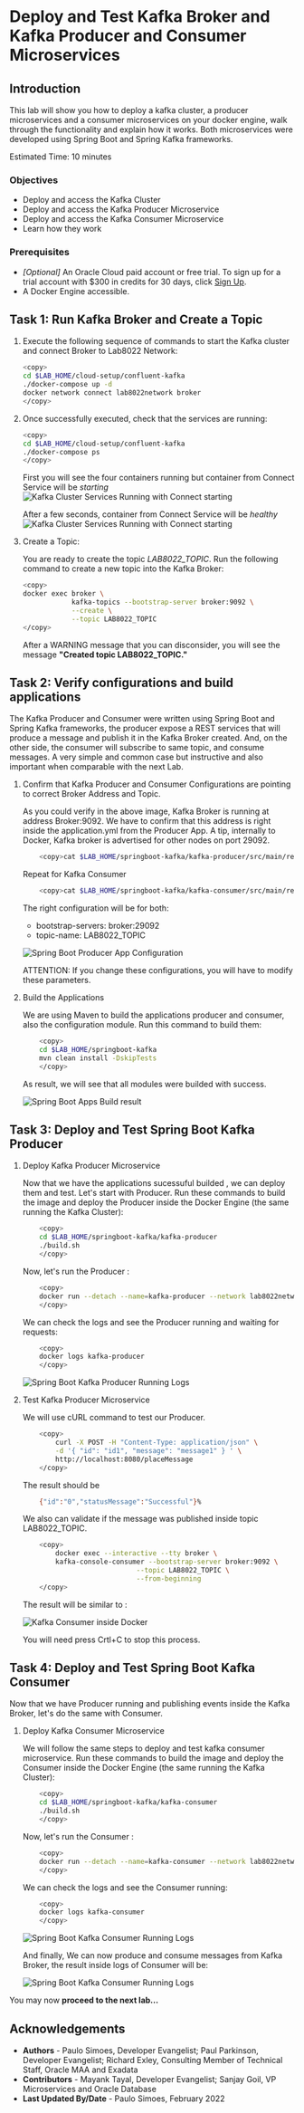 # Deploy and Test Kafka Broker and Kafka Producer and Consumer Microservices

## Introduction

This lab will show you how to deploy a kafka cluster, a producer microservices and a consumer microservices on your docker engine, walk through the functionality and explain how it works. Both microservices were developed using Spring Boot and Spring Kafka frameworks.

Estimated Time: 10 minutes

### Objectives

- Deploy and access the Kafka Cluster
- Deploy and access the Kafka Producer Microservice
- Deploy and access the Kafka Consumer Microservice
- Learn how they work

### Prerequisites

- *[Optional]* An Oracle Cloud paid account or free trial. To sign up for a trial account with $300 in credits for 30 days, click [Sign Up](http://oracle.com/cloud/free).
- A Docker Engine accessible.

## Task 1: Run Kafka Broker and Create a Topic

1. Execute the following sequence of commands to start the Kafka cluster and connect Broker to Lab8022 Network:

    ```bash
    <copy>
    cd $LAB_HOME/cloud-setup/confluent-kafka
    ./docker-compose up -d
    docker network connect lab8022network broker
    </copy>
    ```

2. Once successfully executed, check that the services are running:

    ```bash
    <copy>
    cd $LAB_HOME/cloud-setup/confluent-kafka
    ./docker-compose ps
    </copy>
    ```

    First you will see the four containers running but container from Connect Service will be *starting*
   ![Kafka Cluster Services Running with Connect starting](images/kafka-plaform-containers-status-starting.png)

    After a few seconds, container from Connect Service will be *healthy*
    ![Kafka Cluster Services Running with Connect starting](images/kafka-plaform-containers-status-healthy.png)

3. Create a Topic:

    You are ready to create the topic *LAB8022_TOPIC*. Run the following command to create a new topic into the Kafka Broker:

    ```bash
    <copy>
    docker exec broker \
                kafka-topics --bootstrap-server broker:9092 \
                --create \
                --topic LAB8022_TOPIC
    </copy>
    ```

    After a WARNING message that you can disconsider, you will see the message **"Created topic LAB8022_TOPIC."**

## Task 2: Verify configurations and build applications

The Kafka Producer and Consumer were written using Spring Boot and Spring Kafka frameworks, the producer expose a REST services that will produce a message and publish it in the Kafka Broker created. And, on the other side, the consumer will subscribe to same topic, and consume messages. A very simple and common case but instructive and also important when comparable with the next Lab.

1. Confirm that Kafka Producer and Consumer Configurations are pointing to correct Broker Address and Topic.

    As you could verify in the above image, Kafka Broker is running at address Broker:9092. We have to confirm that this address is right inside the application.yml from the Producer App. A tip, internally to Docker, Kafka broker is advertised for other nodes on port 29092.

    ```bash
        <copy>cat $LAB_HOME/springboot-kafka/kafka-producer/src/main/resources/application.yaml</copy>
    ```

    Repeat for Kafka Consumer

    ```bash
        <copy>cat $LAB_HOME/springboot-kafka/kafka-consumer/src/main/resources/application.yaml</copy>
    ```

    The right configuration will be for both:

    - bootstrap-servers: broker:29092
    - topic-name: LAB8022_TOPIC

    ![Spring Boot Producer App Configuration](images/springboot-kafka-config.png " ")

    ATTENTION: If you change these configurations, you will have to modify these parameters.

2. Build the Applications

    We are using Maven to build the applications producer and consumer, also the configuration module. Run this command to build them:

    ```bash
        <copy>
        cd $LAB_HOME/springboot-kafka
        mvn clean install -DskipTests
        </copy>
    ```

    As result, we will see that all modules were builded with success.

    ![Spring Boot Apps Build result](images/springboot-kafka-build-result.png " ")

## Task 3: Deploy and Test Spring Boot Kafka Producer

1. Deploy Kafka Producer Microservice

    Now that we have the applications sucessuful builded , we can deploy them and test. Let's start with Producer. Run these commands to build the image and deploy the Producer inside the Docker Engine (the same running the Kafka Cluster):

    ```bash
        <copy>
        cd $LAB_HOME/springboot-kafka/kafka-producer
        ./build.sh
        </copy>
    ```

    Now, let's run the Producer :

    ```bash
        <copy>
        docker run --detach --name=kafka-producer --network lab8022network -p 8080:8080 oracle-developers-kafka-producer:0.0.1-SNAPSHOT
        </copy>
    ```

    We can check the logs and see the Producer running and waiting for requests:

    ```bash
        <copy>
        docker logs kafka-producer
        </copy>
    ```

    ![Spring Boot Kafka Producer Running Logs](images/springboot-kafka-producer-running.png " ")

2. Test Kafka Producer Microservice

    We will use cURL command to test our Producer.

    ```bash
        <copy>
            curl -X POST -H "Content-Type: application/json" \
            -d '{ "id": "id1", "message": "message1" } ' \
            http://localhost:8080/placeMessage
        </copy>
    ```

    The result should be

    ```bash
        {"id":"0","statusMessage":"Successful"}%
    ```

    We also can validate if the message was published inside topic LAB8022_TOPIC.

    ```bash
        <copy>
            docker exec --interactive --tty broker \
            kafka-console-consumer --bootstrap-server broker:9092 \
                                --topic LAB8022_TOPIC \
                                --from-beginning
        </copy>
    ```

    The result will be similar to :

    ![Kafka Consumer inside Docker](images/kafka-consumer-docker.png " ")

    You will need press Crtl+C to stop this process.

## Task 4: Deploy and Test Spring Boot Kafka Consumer

Now that we have Producer running and publishing events inside the Kafka Broker, let's do the same with Consumer.

1. Deploy Kafka Consumer Microservice

    We will follow the same steps to deploy and test kafka consumer microservice. Run these commands to build the image and deploy the Consumer inside the Docker Engine (the same running the Kafka Cluster):

    ```bash
        <copy>
        cd $LAB_HOME/springboot-kafka/kafka-consumer
        ./build.sh
        </copy>
    ```

    Now, let's run the Consumer :

    ```bash
        <copy>
        docker run --detach --name=kafka-consumer --network lab8022network oracle-developers-kafka-consumer:0.0.1-SNAPSHOT
        </copy>
    ```

    We can check the logs and see the Consumer running:

    ```bash
        <copy>
        docker logs kafka-consumer
        </copy>
    ```

    ![Spring Boot Kafka Consumer Running Logs](images/springboot-kafka-consumer-running.png " ")

    And finally, We can now produce and consume messages from Kafka Broker, the result inside logs of Consumer will be:

    ![Spring Boot Kafka Consumer Running Logs](images/springboot-kafka-consumer-test.png " ")

You may now **proceed to the next lab...**

## Acknowledgements

- **Authors** - Paulo Simoes, Developer Evangelist; Paul Parkinson, Developer Evangelist; Richard Exley, Consulting Member of Technical Staff, Oracle MAA and Exadata
- **Contributors** - Mayank Tayal, Developer Evangelist; Sanjay Goil, VP Microservices and Oracle Database
- **Last Updated By/Date** - Paulo Simoes, February 2022
